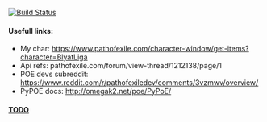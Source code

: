 [![Build Status](https://travis-ci.com/Skrierz/poe.svg?branch=master)](https://travis-ci.com/Skrierz/poe)
#### Usefull links:
* My char: https://www.pathofexile.com/character-window/get-items?character=BlyatLiga
* Api refs: pathofexile.com/forum/view-thread/1212138/page/1
* POE devs subreddit: https://www.reddit.com/r/pathofexiledev/comments/3vzmwv/overview/
* PyPOE docs: http://omegak2.net/poe/PyPoE/

#### [TODO](https://trello.com/b/86nFTYjV)


